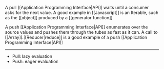 A pull [[Application Programming Interface|API]] waits until a consumer asks for the next value. A good example in [[Javascript]] is an Iterable, such as the [[object]] produced by a [[generator function]]

A push [[Application Programming Interface|API]] enumerates over the source values and pushes them through the tubes as fast as it can. A call to [[Array]].[[Reducer|reduce]] is a good example of a push [[Application Programming Interface|API]]

---

- Pull: lazy evaluation
- Push: eager evaluation
